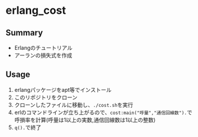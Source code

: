 # erlang_cost
## Summary
* Erlangのチュートリアル
* アーランの損失式を作成

## Usage
1. erlangパッケージをapt等でインストール
2. このリポジトリをクローン
3. クローンしたファイルに移動し、`./cost.sh`を実行
4. erlのコマンドラインが立ち上がるので、`cost:main("呼量","通信回線数").`で呼損率を計算(呼量は1以上の実数,通信回線数は1以上の整数)
5. `q().`で終了
